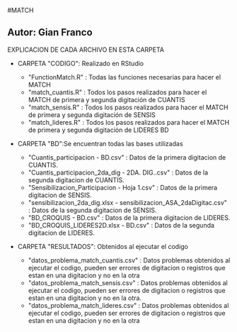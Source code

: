 #MATCH

Autor: Gian Franco
-----------------------------------------

EXPLICACION DE CADA ARCHIVO EN ESTA CARPETA

* CARPETA "CODIGO": Realizado en RStudio
  - "FunctionMatch.R" : Todas las funciones necesarias para hacer el MATCH
  - "match_cuantis.R" : Todos los pasos realizados para hacer el MATCH de primera y segunda digitación de CUANTIS
  - "match_sensis.R" : Todos los pasos realizados para hacer el MATCH de primera y segunda digitación de SENSIS
  - "match_lideres.R" : Todos los pasos realizados para hacer el MATCH de primera y segunda digitación de LIDERES BD

* CARPETA "BD":Se encuentran todas las bases utilizadas
  - "Cuantis_participacion - BD.csv" : Datos de la primera digitacion de CUANTIS.
  - "Cuantis_participacion_2da_dig - 2DA. DIG..csv" : Datos de la segunda digitacion de CUANTIS.
  - "Sensibilizacion_Participacion - Hoja 1.csv" : Datos de la primera digitacion de SENSIS.
  - "sensibilizacion_2da_dig.xlsx - sensibilizacion_ASA_2daDigitac.csv" : Datos de la segunda digitacion de SENSIS.
  - "BD_CROQUIS - BD.csv" : Datos de la primera digitacion de LIDERES.
  - "BD_CROQUIS_LIDERES2D.xlsx - BD.csv" : Datos de la segunda digitacion de LIDERES.

* CARPETA "RESULTADOS": Obtenidos al ejecutar el codigo
  - "datos_problema_match_cuantis.csv" : Datos problemas obtenidos al ejecutar el codigo, pueden ser errores de digitacion o registros que estan en una digitacion y no en la otra
  - "datos_problema_match_sensis.csv" : Datos problemas obtenidos al ejecutar el codigo, pueden ser errores de digitacion o registros que estan en una digitacion y no en la otra.
  - "datos_problema_match_lideres.csv" : Datos problemas obtenidos al ejecutar el codigo, pueden ser errores de digitacion o registros que estan en una digitacion y no en la otra	


